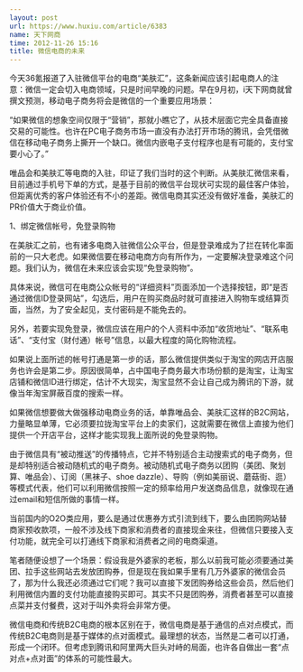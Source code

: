 ```yaml
---
layout: post
url: https://www.huxiu.com/article/6383
name: 天下网商
time: 2012-11-26 15:16
title: 微信电商的未来
---
```

今天36氪报道了入驻微信平台的电商“美肤汇”，这条新闻应该引起电商人的注意：微信一定会切入电商领域，只是时间早晚的问题。早在9月初，i天下网商就曾撰文预测，移动电子商务将会是微信的一个重要应用场景：

“如果微信的想象空间仅限于“营销”，那就小瞧它了，从技术层面它完全具备直接交易的可能性。也许在PC电子商务市场一直没有办法打开市场的腾讯，会凭借微信在移动电子商务上撕开一个缺口。微信内嵌电子支付程序也是有可能的，支付宝要小心了。”

唯品会和美肤汇等电商的入驻，印证了我们当时的这个判断。从美肤汇微信来看，目前通过手机号下单的方式，是基于目前的微信平台现状可实现的最佳客户体验，但距离优秀的客户体验还有不小的差距。微信电商其实还没有做好准备，美肤汇的PR价值大于商业价值。

1、绑定微信帐号，免登录购物

在美肤汇之前，也有诸多电商入驻微信公众平台，但是登录难成为了拦在转化率面前的一只大老虎。如果微信要在移动电商方向有所作为，一定要解决登录难这个问题。我们认为，微信在未来应该会实现“免登录购物”。

具体来说，微信可在电商公众帐号的“详细资料”页面添加一个选择按钮，即“是否通过微信ID登录网站”，勾选后，用户在购买商品时就可直接进入购物车或结算页面，当然，为了安全起见，支付密码是不能免去的。

另外，若要实现免登录，微信应该在用户的个人资料中添加“收货地址”、“联系电话”、“支付宝（财付通）帐号”信息，以最大程度的简化购物流程。

如果说上面所述的帐号打通是第一步的话，那么微信提供类似于淘宝的网店开店服务也许会是第二步。原因很简单，占中国电子商务最大市场份额的是淘宝，让淘宝店铺和微信ID进行绑定，估计不大现实，淘宝显然不会让自己成为腾讯的下游，就像当年淘宝屏蔽百度的搜索一样。

如果微信想要做大做强移动电商业务的话，单靠唯品会、美肤汇这样的B2C网站，力量略显单薄，它必须要拉拢淘宝平台上的卖家们，这就需要在微信上直接为他们提供一个开店平台，这样才能实现我上面所说的免登录购物。

由于微信具有“被动推送”的传播特点，它并不特别适合主动搜索式的电子商务，但是却特别适合被动随机式的电子商务。被动随机式电子商务以团购（美团、聚划算、唯品会）、订阅（黑袜子、shoe dazzle）、导购（例如美丽说、蘑菇街、逛）等模式代表，他们可以利用微信按照一定的频率给用户发送商品信息，就像现在通过email和短信所做的事情一样。

当前国内的O2O类应用，要么是通过优惠券方式引流到线下，要么由团购网站替商家预收款项，一般不涉及线下商家和消费者的直接现金来往，但微信只要接入支付功能，就完全可以打通线下商家和消费者之间的电商渠道。

笔者随便设想了一个场景：假设我是外婆家的老板，那么以前我可能必须要通过美团、拉手这些网站去发放团购券，但是现在我如果手里有几万外婆家的微信会员了，那为什么我还必须通过它们呢？我可以直接下发团购券给这些会员，然后他们利用微信内置的支付功能直接购买即可。其实不只是团购券，消费者甚至可以直接点菜并支付餐费，这对于叫外卖将会非常方便。

微信电商和传统B2C电商的根本区别在于，微信电商是基于通信的点对点模式，而传统B2C电商则是基于媒体的点对面模式。最理想的状态，当然是二者可以打通，形成一个闭环。但考虑到腾讯和阿里两大巨头对峙的局面，也许各自做出一套“点对点+点对面”的体系的可能性最大。

